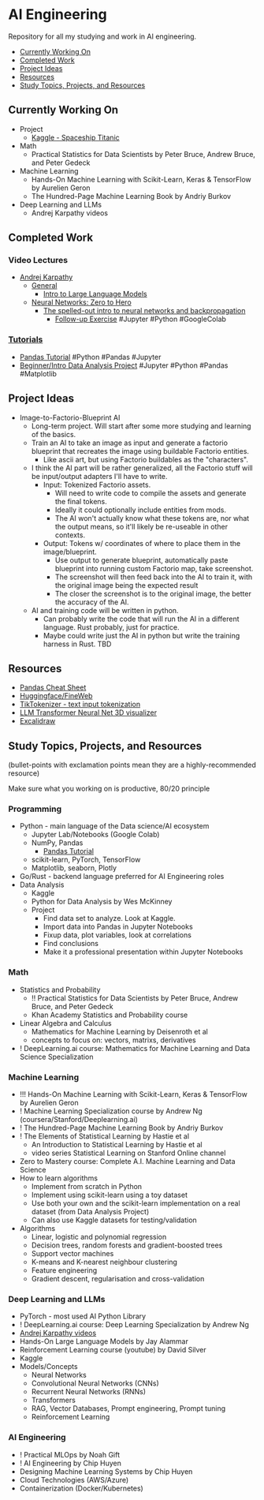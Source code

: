 # AI Engineering

Repository for all my studying and work in AI engineering.

- [Currently Working On](#currently-working-on)
- [Completed Work](#completed-work)
- [Project Ideas](#project-ideas)
- [Resources](#resources)
- [Study Topics, Projects, and Resources](#Study-Topics-Projects-and-Resources)

## Currently Working On

- Project
	- [Kaggle - Spaceship Titanic](https://www.kaggle.com/competitions/spaceship-titanic/overview)
- Math
	- Practical Statistics for Data Scientists by Peter Bruce, Andrew Bruce, and Peter Gedeck
- Machine Learning
	- Hands-On Machine Learning with Scikit-Learn, Keras & TensorFlow by Aurelien Geron
	- The Hundred-Page Machine Learning Book by Andriy Burkov
- Deep Learning and LLMs
	- Andrej Karpathy videos

## Completed Work

### Video Lectures

- [Andrej Karpathy](https://www.youtube.com/@AndrejKarpathy/videos)
	- [General](https://www.youtube.com/playlist?list=PLAqhIrjkxbuW9U8-vZ_s_cjKPT_FqRStI)
		-  [Intro to Large Language Models](https://www.youtube.com/watch?v=zjkBMFhNj_g)
	-  [Neural Networks: Zero to Hero](https://www.youtube.com/playlist?list=PLAqhIrjkxbuWI23v9cThsA9GvCAUhRvKZ)
		-  [The spelled-out intro to neural networks and backpropagation](https://www.youtube.com/watch?v=VMj-3S1tku0)
			-  [Follow-up Exercise](https://github.com/wdorsey/wdorsey-ai-engineering/tree/master/Andrej%20Karpathy%20Video%20Lectures#follow-up-exercise-to-the-andrej-karpathy-video-the-spelled-out-intro-to-neural-networks-and-backpropagation) #Jupyter #Python #GoogleColab

### [Tutorials](https://github.com/wdorsey/wdorsey-ai-engineering/tree/master/Tutorials)

- [Pandas Tutorial](https://github.com/wdorsey/wdorsey-ai-engineering/tree/master/Tutorials/pandas-tutorial) #Python #Pandas #Jupyter
- [Beginner/Intro Data Analysis Project](https://github.com/wdorsey/wdorsey-ai-engineering/tree/master/Tutorials/jupyter-python-beginner-tutorial) #Jupyter #Python #Pandas #Matplotlib

## Project Ideas
- Image-to-Factorio-Blueprint AI
	- Long-term project. Will start after some more studying and learning of the basics.
	- Train an AI to take an image as input and generate a factorio blueprint that recreates the image using buildable Factorio entities.
		- Like ascii art, but using Factorio buildables as the "characters".
	- I think the AI part will be rather generalized, all the Factorio stuff will be input/output adapters I'll have to write.
		- Input: Tokenized Factorio assets.
			- Will need to write code to compile the assets and generate the final tokens. 
			- Ideally it could optionally include entities from mods.
			- The AI won't actually know what these tokens are, nor what the output means, so it'll likely be re-useable in other contexts.
		- Output: Tokens w/ coordinates of where to place them in the image/blueprint.
			- Use output to generate blueprint, automatically paste blueprint into running custom Factorio map, take screenshot.
			- The screenshot will then feed back into the AI to train it, with the original image being the expected result
			- The closer the screenshot is to the original image, the better the accuracy of the AI.
	- AI and training code will be written in python. 
		- Can probably write the code that will run the AI in a different language. Rust probably, just for practice.
		- Maybe could write just the AI in python but write the training harness in Rust. TBD

## Resources

- [Pandas Cheat Sheet](https://pandas.pydata.org/Pandas_Cheat_Sheet.pdf)
- [Huggingface/FineWeb](https://huggingface.co/spaces/HuggingFaceFW/blogpost-fineweb-v1)
- [TikTokenizer - text input tokenization](https://tiktokenizer.vercel.app/)
- [LLM Transformer Neural Net 3D visualizer](https://bbycroft.net/llm)
- [Excalidraw](https://excalidraw.com/)

## Study Topics, Projects, and Resources

(bullet-points with exclamation points mean they are a highly-recommended resource)

Make sure what you working on is productive, 80/20 principle

### Programming

- Python - main language of the Data science/AI ecosystem
	- Jupyter Lab/Notebooks (Google Colab)
	- NumPy, Pandas
		- [Pandas Tutorial](https://pandas.pydata.org/docs/getting_started/intro_tutorials/)
	- scikit-learn, PyTorch, TensorFlow
	- Matplotlib, seaborn, Plotly
- Go/Rust - backend language preferred for AI Engineering roles
- Data Analysis
	- Kaggle
	- Python for Data Analysis by Wes McKinney
	- Project
		- Find data set to analyze. Look at Kaggle.
		- Import data into Pandas in Jupyter Notebooks
		- Fixup data, plot variables, look at correlations
		- Find conclusions
		- Make it a professional presentation within Jupyter Notebooks

### Math

- Statistics and Probability
	- !! Practical Statistics for Data Scientists by Peter Bruce, Andrew Bruce, and Peter Gedeck
	- Khan Academy Statistics and Probability course
- Linear Algebra and Calculus
	- Mathematics for Machine Learning by Deisenroth et al
	- concepts to focus on: vectors, matrixs, derivatives
- ! DeepLearning.ai course: Mathematics for Machine Learning and Data Science Specialization

### Machine Learning

- !!! Hands-On Machine Learning with Scikit-Learn, Keras & TensorFlow by Aurelien Geron
- ! Machine Learning Specialization course by Andrew Ng (coursera/Stanford/Deeplearning.ai)
- ! The Hundred-Page Machine Learning Book by Andriy Burkov
- ! The Elements of Statistical Learning by Hastie et al
	- An Introduction to Statistical Learning by Hastie et al
	- video series Statistical Learning on Stanford Online channel
- Zero to Mastery course: Complete A.I. Machine Learning and Data Science
- How to learn algorithms
	- Implement from scratch in Python
	- Implement using scikit-learn using a toy dataset
	- Use both your own and the scikit-learn implementation on a real dataset (from Data Analysis Project)
	- Can also use Kaggle datasets for testing/validation 
- Algorithms
	- Linear, logistic and polynomial regression
	- Decision trees, random forests and gradient-boosted trees
	- Support vector machines
	- K-means and K-nearest neighbour clustering
	- Feature engineering
	- Gradient descent, regularisation and cross-validation

### Deep Learning and LLMs

- PyTorch - most used AI Python Library
- ! DeepLearning.ai course: Deep Learning Specialization by Andrew Ng
- [Andrej Karpathy videos](https://www.youtube.com/@AndrejKarpathy/videos)
- Hands-On Large Language Models by Jay Alammar
- Reinforcement Learning course (youtube) by David Silver
- Kaggle
- Models/Concepts
	- Neural Networks
	- Convolutional Neural Networks (CNNs)
	- Recurrent Neural Networks (RNNs)
	- Transformers
	- RAG, Vector Databases, Prompt engineering, Prompt tuning
	- Reinforcement Learning

### AI Engineering

- ! Practical MLOps by Noah Gift
- ! AI Engineering by Chip Huyen
- Designing Machine Learning Systems by Chip Huyen
- Cloud Technologies (AWS/Azure)
- Containerization (Docker/Kubernetes)